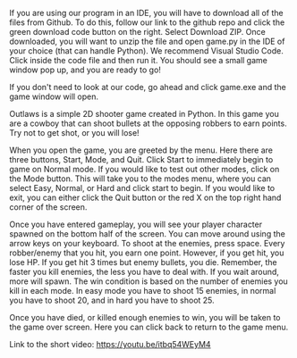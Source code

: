 If you are using our program in an IDE, you will have to download all of the files from Github. To do this, follow our link to the github repo and click the green download code button on the right. Select Download ZIP. Once downloaded, you will want to unzip the file and open game.py in the IDE of your choice (that can handle Python). We recommend Visual Studio Code. Click inside the code file and then run it. You should see a small game window pop up, and you are ready to go!

If you don't need to look at our code, go ahead and click game.exe and the game window will open.

Outlaws is a simple 2D shooter game created in Python. In this game you are a cowboy that can shoot bullets at the opposing robbers to earn points. Try not to get shot, or you will lose!

When you open the game, you are greeted by the menu. Here there are three buttons, Start, Mode, and Quit. Click Start to immediately begin to game on Normal mode. If you would like to test out other modes, click on the Mode button. This will take you to the modes menu, where you can select Easy, Normal, or Hard and click start to begin. If you would like to exit, you can either click the Quit button or the red X on the top right hand corner of the screen.

Once you have entered gameplay, you will see your player character spawned on the bottom half of the screen. You can move around using the arrow keys on your keyboard. To shoot at the enemies, press space. Every robber/enemy that you hit, you earn one point. However, if you get hit, you lose HP. If you get hit 3 times but enemy bullets, you die. Remember, the faster you kill enemies, the less you have to deal with. If you wait around, more will spawn. The win condition is based on the number of enemies you kill in each mode. In easy mode you have to shoot 15 enemies, in normal you have to shoot 20, and in hard you have to shoot 25. 

Once you have died, or killed enough enemies to win, you will be taken to the game over screen. Here you can click back to return to the game menu.

Link to the short video: https://youtu.be/itbq54WEyM4
